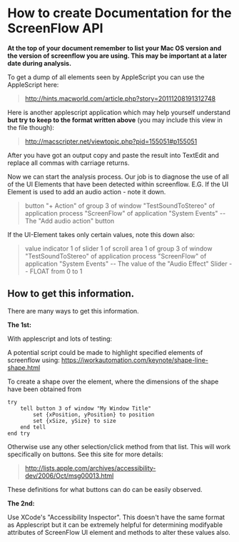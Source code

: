 # How to create Documentation for the ScreenFlow API

**At the top of your document remember to list your Mac OS version and the version of screenflow you are using. This may be important at a later date during analysis.**

To get a dump of all elements seen by AppleScript you can use the AppleScript here:
> http://hints.macworld.com/article.php?story=20111208191312748

Here is another applescript application which may help yourself understand **but try to keep to the format written above** (you may include this view in the file though):
> http://macscripter.net/viewtopic.php?pid=155051#p155051

After you have got an output copy and paste the result into TextEdit and replace all commas with carriage returns.

Now we can start the analysis process. Our job is to diagnose the use of all of the UI Elements that have been detected within screenflow. E.G. If the UI Element is used to add an audio action - note it down.

>  button "+ Action" of group 3 of window "TestSoundToStereo" of application process "ScreenFlow" of application "System Events"									--		The "Add audio action" button

If the UI-Element takes only certain values, note this down also:

>  value indicator 1 of slider 1 of scroll area 1 of group 3 of window "TestSoundToStereo" of application process "ScreenFlow" of application "System Events"				--		The value of the "Audio Effect" Slider      --     FLOAT from 0 to 1 

## How to get this information.

There are many ways to get this information.

**The 1st:**

With applescript and lots of testing:

A potential script could be made to highlight specified elements of screenflow using:
https://iworkautomation.com/keynote/shape-line-shape.html

To create a shape over the element, where the dimensions of the shape have been obtained from

    try
        tell button 3 of window "My Window Title"
            set {xPosition, yPosition} to position
            set {xSize, ySize} to size
        end tell
    end try

Otherwise use any other selection/click method from that list. This will work specifically on buttons. See this site for more details:
> http://lists.apple.com/archives/accessibility-dev/2006/Oct/msg00013.html

These definitions for what buttons can do can be easily observed.

**The 2nd:**

Use XCode's "Accessibility Inspector". This doesn't have the same format as Applescript but it can be extremely helpful for determining modifyable attributes of ScreenFlow UI element and methods to alter these values also.
